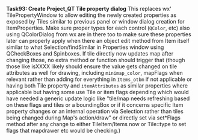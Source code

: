 **Task93: Create Project_QT Tile property dialog**
This replaces wx' TilePropertyWindow to allow editing the newly created properties as exposed by Tiles similar to previous panel or window dialog creation for ItemProperties. Make sure proper types for each control (`QColor`, etc)  also using QColorDialog from wx are in there too to make sure these properties later can properly apply when there an object edit method from Item itself similar to what Selection/findSimilar in Properties window using QCheckBoxes and Spinboxes. If tile directly now updates map after changing those, no extra method or function should trigger that (though those like isXXXX likely should ensure the value gets changed on tile attributes as well for drawing, including `minimap_color`, mapFlags when relevant rather than adding for everything in `Items_otbm` if not applicable or having both Tile property and `itemAttributes` as similar properties where applicable but having some use Tile or item flags depending which would have needed a generic update logic like "tile/map needs refreshing based on these flags and tiles or a boundingBox or if it concerns specific Item property changes or an internal operation via Selection rather than tiles being changed during Map's action/draw" or directly set via set\*Flags method after any change to either TileItem/Items now or Tile::type to set flags that mapdrawer etc would be checking.)
